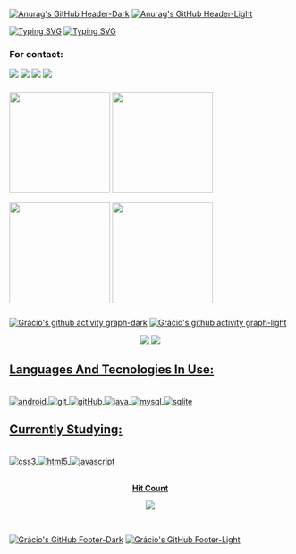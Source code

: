 [![Anurag's GitHub Header-Dark](https://capsule-render.vercel.app/api?type=waving&theme=dracula&height=120&&section=header#gh-dark-mode-only)](https://github.com/anuraghazra/github-readme-stats#gh-dark-mode-only)
[![Anurag's GitHub Header-Light](https://capsule-render.vercel.app/api?type=waving&color=f1c232&height=120&section=header#gh-light-mode-only)](https://github.com/anuraghazra/github-readme-stats#gh-light-mode-only)

[![Typing SVG](https://readme-typing-svg.herokuapp.com/?color=ec688d&size=35&center=true&vCenter=true&width=1200&lines=HELLO,+MY+NAME+IS+GRÁCIO+MACUÁCUA;I'M+22+YEARS+OLD;I'M+FROM+MOZAMBIQUE;I'M+STUDYING+COMPUTER+SCIENCE+AT+EDUARDO+MONDLANE+UNIVERSITY;WELCOME!+:%29#gh-dark-mode-only)](https://github.com/anuraghazra/github-readme-stats#gh-dark-mode-only)
[![Typing SVG](https://readme-typing-svg.herokuapp.com/?color=000000&size=35&center=true&vCenter=true&width=1200&lines=HELLO,+MY+NAME+IS+GRÁCIO+MACUÁCUA;I'M+22+YEARS+OLD;I'M+FROM+MOZAMBIQUE;I'M+STUDYING+COMPUTER+SCIENCE+AT+EDUARDO+MONDLANE+UNIVERSITY;WELCOME!+:%29#gh-light-mode-only)](https://github.com/anuraghazra/github-readme-stats#gh-light-mode-only)

### For contact:

<div> 
  <a href="https://facebook.com/gracio.macuacua" target="_blank"><img src="https://img.shields.io/badge/Facebook-1877F2?style=for-the-badge&logo=facebook&logoColor=white" target="_blank"><a/>
  <a href = "mailto:graciopdr@gmail.com"><img src="https://img.shields.io/badge/Gmail-D14836?style=for-the-badge&logo=gmail&logoColor=white"></a>
  <a href="https://www.instagram.com/gracio_fernando59" target="_blank"><img src="https://img.shields.io/badge/Instagram-E4405F?style=for-the-badge&logo=instagram&logoColor=white" target="_blank"></a>
  <a href="https://www.linkedin.com/in/gr%C3%A1cio-macu%C3%A1cua" target="_blank"><img src="https://img.shields.io/badge/-LinkedIn-%230077B5?style=for-the-badge&logo=linkedin&logoColor=white" target="_blank"></a>
</div>
    
###
  
<div>
  <a href="https://github.com/anuraghazra/github-readme-stats#gh-dark-mode-only" target="_blank"><img height="180px" src="https://github-readme-stats.vercel.app/api?username=GracioMacuacua&show_icons=true&count_private=true&theme=dracula#gh-dark-mode-only"><a/>    
  <a href="https://github.com/anuraghazra/github-readme-stats#gh-dark-mode-only" target="_blank"><img height="180px" src="https://github-readme-stats.vercel.app/api/top-langs/?username=GracioMacuacua&layout=compact&hide_border=true&theme=dracula#gh-dark=mode-only" />
    
  <a href="https://github.com/anuraghazra/github-readme-stats#gh-light-mode-only" target="_blank"><img height="180px" src="https://github-readme-stats.vercel.app/api?username=GracioMacuacua&show_icons=true&count_private=true&theme=default&title_color=000000#gh-light-mode-only"><a/> 
  <a href="https://github.com/anuraghazra/github-readme-stats#gh-light-mode-only" target="_blank"><img height="180px" src="https://github-readme-stats.vercel.app/api/top-langs/?username=GracioMacuacua&layout=compact&langs_count=6&theme=default&title_color=000000#gh-light-mode-only)](https://github.com/anuraghazra/github-readme-stats#gh-light-mode-only" />
</div>
    
###
    
[![Grácio's github activity graph-dark](https://github-readme-activity-graph.cyclic.app/graph?username=GracioMacuacua&bg_color=282a36&color=ec688d&line=7a67ac&point=ffffff&area=true&hide_border=true#gh-dark-mode-only)](https://github.com/anuraghazra/github-readme-stats#gh-dark-mode-only)
[![Grácio's github activity graph-light](https://github-readme-activity-graph.cyclic.app/graph?username=GracioMacuacua&bg_color=ffffff&color=000000&line=f1c232&point=aaaeb1&area=true&hide_border=true)](https://github.com/anuraghazra/github-readme-stats#gh-light-mode-only)

<p align="center">
  <a href="https://github.com/anuraghazra/github-readme-stats#gh-dark-mode-only" target="_blank"><img src="https://github-profile-trophy.vercel.app/?username=GracioMacuacua&row=2&no-bg=true&theme=dracula&column=3&margin-w=15&margin-h=15#gh-dark-mode-only" />
  <a href="https://github.com/anuraghazra/github-readme-stats#gh-light-mode-only" target="_blank"><img src="https://github-profile-trophy.vercel.app/?username=GracioMacuacua&row=2&no-bg=true&theme=default&column=3&margin-w=15&margin-h=15#gh-light-mode-only" />  
</p>
  
## Languages And Tecnologies In Use:

<div style="display: inline_block"><br>             
  <img align="center" alt="android" src="https://img.shields.io/badge/Android-3DDC84?style=for-the-badge&logo=android&logoColor=white" /> 
  <img align="center" alt="git" src="https://img.shields.io/badge/GIT-E44C30?style=for-the-badge&logo=git&logoColor=white" />  
  <img align="center" alt="gitHub" src="https://img.shields.io/badge/GitHub-100000?style=for-the-badge&logo=github&logoColor=white" />      
  <img align="center" alt="java" src="https://img.shields.io/badge/Java-ED8B00?style=for-the-badge&logo=java&logoColor=white" />  
  <img align="center" alt="mysql" src="https://img.shields.io/badge/MySQL-00000F?style=for-the-badge&logo=mysql&logoColor=white" /> 
  <img align="center" alt="sqlite" src="https://img.shields.io/badge/SQLite-07405E?style=for-the-badge&logo=sqlite&logoColor=white" />
</div>
  
###
## Currently Studying:
  
<div style="display: inline_block"><br>  
  <img align="center" alt="css3" src="https://img.shields.io/badge/CSS-239120?&style=for-the-badge&logo=css3&logoColor=white" />
  <img align="center" alt="html5" src="https://img.shields.io/badge/HTML-239120?style=for-the-badge&logo=html5&logoColor=white" />  
  <img align="center" alt="javascript" src="https://img.shields.io/badge/JavaScript-F7DF1E?style=for-the-badge&logo=javascript&logoColor=black" /> 
</div>
    
<div align="center">
<br><p align="centre"><b>Hit Count</b></p>  
<p align="center"><img align="center" src="https://profile-counter.glitch.me/{graciomacuacua}/count.svg" /></p> 
<br>
</div>
    
[![Grácio's GitHub Footer-Dark](https://capsule-render.vercel.app/api?type=waving&theme=dracula&height=120&section=footer#gh-dark-mode-only)](https://github.com/anuraghazra/github-readme-stats#gh-dark-mode-only)
[![Grácio's GitHub Footer-Light](https://capsule-render.vercel.app/api?type=waving&color=f1c232&height=120&section=footer#gh-light-mode-only)](https://github.com/anuraghazra/github-readme-stats#gh-light-mode-only)

